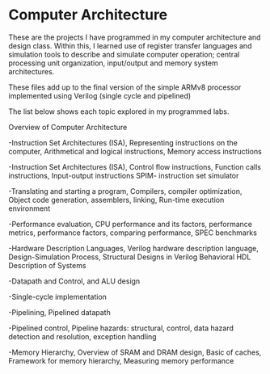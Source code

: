 # Computer Architecture

These are the projects I have programmed in my computer architecture and design class. Within this, I learned use of register transfer languages and simulation tools to describe and simulate computer operation; central processing unit organization, input/output and memory system architectures. 

These files add up to the final version of the simple ARMv8 processor implemented using Verilog (single cycle and pipelined)

The list below shows each topic explored in my programmed labs. 

Overview of Computer Architecture

-Instruction Set Architectures (ISA), Representing instructions on the computer, Arithmetical and logical instructions, Memory access instructions

-Instruction Set Architectures (ISA), Control flow instructions, Function calls instructions, Input-output instructions SPIM- instruction set simulator

-Translating and starting a program, Compilers, compiler optimization, Object code generation, assemblers, linking, Run-time execution environment

-Performance evaluation, CPU performance and its factors, performance metrics, performance factors, comparing performance, SPEC benchmarks

-Hardware Description Languages, Verilog hardware description language, Design-Simulation Process, Structural Designs in Verilog Behavioral HDL Description of Systems

-Datapath and Control, and ALU design

-Single-cycle implementation

-Pipelining, Pipelined datapath

-Pipelined control, Pipeline hazards: structural, control, data hazard detection and resolution, exception handling

-Memory Hierarchy, Overview of SRAM and DRAM design, Basic of caches, Framework for memory hierarchy, Measuring memory performance
